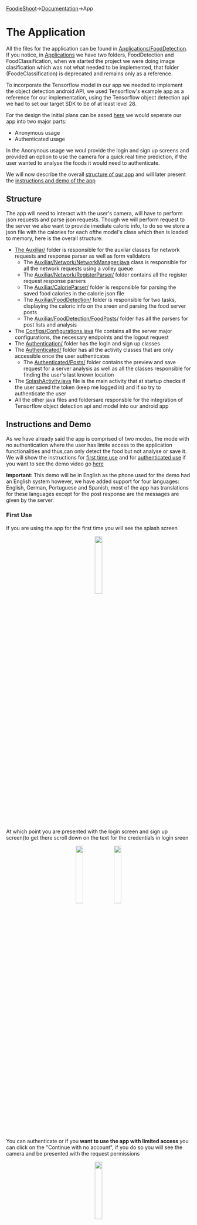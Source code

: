 [FoodieShoot](https://github.com/eamorgado/FoodieShoot/blob/master/README.md)->[Documentation](https://github.com/eamorgado/FoodieShoot/tree/master/Documentation)->App

# The Application
All the files for the application can be found in [Applications/FoodDetection](https://github.com/eamorgado/FoodieShoot/tree/master/Applications/FoodDetection). If you notice,
in [Applications](https://github.com/eamorgado/FoodieShoot/tree/master/Applications) we have two folders, FoodDetection and FoodClassification, when we started the project we were doing image clasification which was not what needed to be implemented, that folder (FoodeClassification) is deprecated and remains only as a reference.

To incorporate the Tensorflow model in our app we needed to implement the object detection android API, we used Tensorflow's example app as a reference for our implementation, using the Tensorflow object detection api we had to set our target SDK to be of at least level 28.

For the design the initial plans can be assed [here](https://github.com/eamorgado/FoodieShoot/issues/1) we would seperate our app into two major parts:
*   Anonymous usage
*   Authenticated usage

In the Anonynous usage we woul provide the login and sign up screens and provided an option to use the camera for a quick real time prediction, if the user wanted to analyse the foods it would need to authenticate.

We will now describe the overall [structure of our app](#Structure) and will later present the [instructions and demo of the app](#Instructions-and-Demo)

## Structure
The app will need to interact with the user's camera, will have to perform json requests and parse json requests. Though we will perform request to the server we also want to provide imediate caloric info, to do so we store a json file with the calories for each ofthe model's class which then is loaded to memory, here is the overall structure:
+ [The Auxiliar/](https://github.com/eamorgado/FoodieShoot/tree/master/Applications/FoodDetection/app/src/main/java/com/ciber/foodieshoot/applications/detection/Auxiliar) folder is responsible for the auxilar classes for network requests and response parser as well as form validators
    + The [Auxiliar/Network/NetworkManager.java](https://github.com/eamorgado/FoodieShoot/blob/master/Applications/FoodDetection/app/src/main/java/com/ciber/foodieshoot/applications/detection/Auxiliar/Network/NetworkManager.java) class is responsible for all the network requests using a volley queue
    + The [Auxiliar/Network/RegisterParser/](https://github.com/eamorgado/FoodieShoot/tree/master/Applications/FoodDetection/app/src/main/java/com/ciber/foodieshoot/applications/detection/Auxiliar/Network/RegisterParser) folder contains all the register request response parsers
    + The [Auxiliar/CalorieParser/](https://github.com/eamorgado/FoodieShoot/tree/master/Applications/FoodDetection/app/src/main/java/com/ciber/foodieshoot/applications/detection/Auxiliar/CalorieParser) folder is responsible for parsing the saved food calories in the calorie json file
    + The [Auxiliar/FoodDetection/](https://github.com/eamorgado/FoodieShoot/tree/master/Applications/FoodDetection/app/src/main/java/com/ciber/foodieshoot/applications/detection/Auxiliar/FoodDetection) folder is responsible for two tasks, displaying the caloric info on the sreen and parsing the food server posts
    + The [Auxiliar/FoodDetection/FoodPosts/](https://github.com/eamorgado/FoodieShoot/tree/master/Applications/FoodDetection/app/src/main/java/com/ciber/foodieshoot/applications/detection/Auxiliar/FoodDetection/FoodPosts) folder has all the parsers for post lists and analysis
+  The [Configs/Configurations.java](https://github.com/eamorgado/FoodieShoot/blob/master/Applications/FoodDetection/app/src/main/java/com/ciber/foodieshoot/applications/detection/Configs/Configurations.java) file contains all the server major configurations, the necessary endpoints and the logout request
+  The [Authentication/](https://github.com/eamorgado/FoodieShoot/tree/master/Applications/FoodDetection/app/src/main/java/com/ciber/foodieshoot/applications/detection/Authentication) folder has the login and sign up classes
+  The [Authenticated/](https://github.com/eamorgado/FoodieShoot/tree/master/Applications/FoodDetection/app/src/main/java/com/ciber/foodieshoot/applications/detection/Authenticated) folder has all the activity classes that are only accessible once the user authenticates
    +   The [Authenticated/Posts/](https://github.com/eamorgado/FoodieShoot/tree/master/Applications/FoodDetection/app/src/main/java/com/ciber/foodieshoot/applications/detection/Authenticated/Posts) folder contains the preview and save request for a server analysis as well as all the classes responsible for finding the user's last known location
+  The [SplashActivity.java](https://github.com/eamorgado/FoodieShoot/blob/master/Applications/FoodDetection/app/src/main/java/com/ciber/foodieshoot/applications/detection/SplashActivity.java) file is the main activity that at startup checks if the user saved the token (keep me logged in) and if so try to authenticate the user
+ All the other java files and foldersare responsble for the integration of Tensorflow object detection api and model into our android app

## Instructions and Demo
As we have already said the app is comprised of two modes, the mode with no authentication where the user has limite access to the application functionalities and thus,can only detect the food but not analyse or save it. We will show the instructions for [first time use](#First-Use) and for [authenticated use](#Authenticated-Use) if you want to see the demo video go [here](#Video-Demo)

**Important**: This demo will be in English as the phone used for the demo had an English system however, we have added support for four languages: English, German, Portuguese and Spanish, most of the app has translations for these languages except for the post response are the messages are given by the server. 

### First Use
If you are using the app for the first time you will see the splash screen 
<p align="center">
    <img src="https://github.com/eamorgado/FoodieShoot/blob/master/Documentation/Images/splash_screen.jpg" width=20%>
</p>
At which point you are presented with the login screen and sign up screen(to get there scroll down on the text for the credentials in login sreen
<p align="center">
    <img src="https://github.com/eamorgado/FoodieShoot/blob/master/Documentation/Images/login_screen.jpg" width=20%>
    <img src="https://github.com/eamorgado/FoodieShoot/blob/master/Documentation/Images/signup_scree.jpg" width=20%>
</p>

You can authenticate or if you **want to use the app with limited access** you can click on the "Continue with no account", if you do so you will see the camera and be presented with the request permissions
<p align="center">
    <img src="https://github.com/eamorgado/FoodieShoot/blob/master/Documentation/Images/camera_permission_screen.jpg" width=20%>
</p>
Once you give the permission the camera will initiate the prediction for individual objects in an image, do consider that the model only works with 300x300 images as such the app will scale down your image if necessary so be pattient
<p align="center">
    <img src="https://github.com/eamorgado/FoodieShoot/blob/master/Documentation/Images/camera_detection.jpg" width=20%>
</p>
If you scroll up on the up arrow you sould see more options an information, whenever the model preicts something we output all of its predictions and the total calories into a table to facilitate the visualization
<p align="center">
    <img src="https://github.com/eamorgado/FoodieShoot/blob/master/Documentation/Images/camera_detection_table.jpg" width=20%>
</p>
You can then analyse the imageby clicking analyse image however, since you are not authenticated you cannot use this function
<p align="center">
    <img src="https://github.com/eamorgado/FoodieShoot/blob/master/Documentation/Images/camera_analysis_no_account.jpg" width=20%>
</p>

### Authenticated Use
After you have logged in or signed up (you don't need to always do this if you check the Keep me logged in) you have access to the full app, in the main page you will have two navbars, a side one and a bottom one with only the home, camera and posts options, the main home page will have these same instructions only in a more compact way
<p align="center">
    <img src="https://github.com/eamorgado/FoodieShoot/blob/master/Documentation/Images/home_screen.jpg" width=20%>
    <img src="https://github.com/eamorgado/FoodieShoot/blob/master/Documentation/Images/navbar_screen.jpg" width=20%>
</p>
If you scroll down you can always refresh the app. If you go to posts, since we haven't yet made any posts it is empty, even after refreshing
<p align="center">
    <img src="https://github.com/eamorgado/FoodieShoot/blob/master/Documentation/Images/posts_no_posts_refresh_screen.jpg" width=20%>
    <img src="https://github.com/eamorgado/FoodieShoot/blob/master/Documentation/Images/posts_no_post_screen.jpg" width=20%>
</p>

You can start the post by opening the camera and detecting objects, after it has detected objects (not empty) and you have clicked the analyse image, you will reveive a notification informing you that we have started the analysis and once it is done you will be moved to the preview page, since we also want to store the user's location you will need to grant the app access to location, after all permissions are set you can visualize the post priview and can either discard the post (ignores it and goes back to the camera) or save it to the server
<p align="center">
    <img src="https://github.com/eamorgado/FoodieShoot/blob/master/Documentation/Images/camera_analysis_location_request.jpg" width=20%>
    <img src="https://github.com/eamorgado/FoodieShoot/blob/master/Documentation/Images/camera_post_preview.jpg" width=20%>
    <img src="https://github.com/eamorgado/FoodieShoot/blob/master/Documentation/Images/camera_post_preview_2.jpg" width=20%>
</p>

After saving the post you will be redirected to the post page and will see all your posts (after refreshing) ordered by most recent, if the app was able to find your location you will also see it
<p align="center">
    <img src="https://github.com/eamorgado/FoodieShoot/blob/master/Documentation/Images/posts_page_location.jpg" width=20%>
    <img src="https://github.com/eamorgado/FoodieShoot/blob/master/Documentation/Images/posts_see_1.jpg" width=20%>
    <img src="https://github.com/eamorgado/FoodieShoot/blob/master/Documentation/Images/posts_see_2.jpg" width=20%>
    <img src="https://github.com/eamorgado/FoodieShoot/blob/master/Documentation/Images/posts_see_3.jpg" width=20%>
</p>
You can also delete a posts
<p align="center">
    <img src="https://github.com/eamorgado/FoodieShoot/blob/master/Documentation/Images/posts_delete_post.jpg" width=20%>
    <img src="https://github.com/eamorgado/FoodieShoot/blob/master/Documentation/Images/posts_deleted_post.jpg" width=20%>
    <img src="https://github.com/eamorgado/FoodieShoot/blob/master/Documentation/Images/posts_navbar.jpg" width=20%>
</p>

You can also visit the about page
<p align="center">
    <img src="https://github.com/eamorgado/FoodieShoot/blob/master/Documentation/Images/about.jpg" width=20%>
</p>

In the app you can also logout by opening the nav bar and clicking on logout, after that all your data saved in the device (the auth token) will be deleted and you will need to authentiate to access the full version of the app
<p align="center">
    <img src="https://github.com/eamorgado/FoodieShoot/blob/master/Documentation/Images/logout.jpg" width=20%>
</p>


### Video Demo
The next gif is the demo for the use of the application without authentication, if you want to see to full demo video go [here](https://github.com/eamorgado/FoodieShoot/blob/master/Documentation/VideoDemo/Foodieshoot_VideoDemo.mp4)

For the no user demo:
<p align="center">
    <img src="https://github.com/eamorgado/FoodieShoot/blob/master/Documentation/VideoDemo/FoodieShoot_NoUserDemo.gif" width=50%>
</p>

